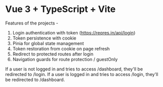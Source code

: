# Vue 3 + TypeScript + Vite

Features of the projects -

1. Login authentication with token (https://reqres.in/api/login)
2. Token persistence with cookie
3. Pinia for global state management
4. Token restoration from cookie on page refresh
5. Redirect to protected routes after login
6. Navigation guards for route protection / guestOnly

If a user is not logged in and tries to access /dashboard, they'll be redirected to /login.
If a user is logged in and tries to access /login, they'll be redirected to /dashboard.
